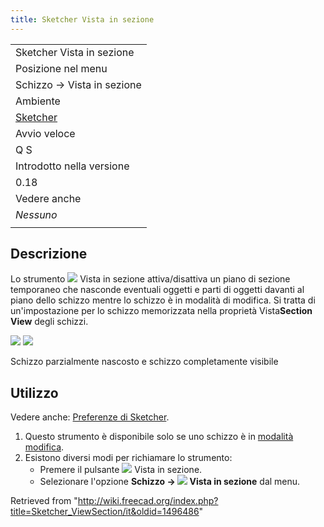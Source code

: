 ```yaml
---
title: Sketcher Vista in sezione
---
```

|  |
| --- |
| Sketcher Vista in sezione |
| Posizione nel menu |
| Schizzo → Vista in sezione |
| Ambiente |
| [Sketcher](/Sketcher_Workbench/it "Sketcher Workbench/it") |
| Avvio veloce |
| Q S |
| Introdotto nella versione |
| 0.18 |
| Vedere anche |
| *Nessuno* |
|  |

## Descrizione

Lo strumento ![](/images/Sketcher_ViewSection.svg) Vista in sezione attiva/disattiva un piano di sezione temporaneo che nasconde eventuali oggetti e parti di oggetti davanti al piano dello schizzo mentre lo schizzo è in modalità di modifica. Si tratta di un'impostazione per lo schizzo memorizzata nella proprietà Vista**Section View** degli schizzi.

![](/images/Sketcher_ViewSection1.png) ![](/images/Sketcher_ViewSection2.png)

Schizzo parzialmente nascosto e schizzo completamente visibile

## Utilizzo

Vedere anche: [Preferenze di Sketcher](/Sketcher_Preferences/it#Display "Sketcher Preferences/it").

1. Questo strumento è disponibile solo se uno schizzo è in [modalità modifica](/Sketcher_EditSketch/it "Sketcher EditSketch/it").
2. Esistono diversi modi per richiamare lo strumento:
   * Premere il pulsante ![](/images/Sketcher_ViewSection.svg) Vista in sezione.
   * Selezionare l'opzione **Schizzo → ![](/images/Sketcher_ViewSection.svg) Vista in sezione** dal menu.

Retrieved from "<http://wiki.freecad.org/index.php?title=Sketcher_ViewSection/it&oldid=1496486>"
